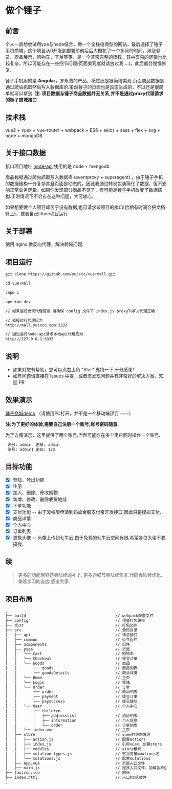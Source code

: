 # 做个锤子

## 前言

个人一直想尝试用vue与node结合，做一个全栈电商型的网站，最后选择了锤子手机商城，这个项目从0开发到部署前前后后大概花了一个多月的时间，涉及登录、商品展示、购物车、下单等等，是一个非常完整的流程。其中交易的逻辑也比较复杂，所以可能存在一些细节问题(页面美观度就请放过我....)，此后都会慢慢修复.

锤子手机用的是 __Angular__，罗永浩的产品，感觉还是挺简洁美观.页面商品数据是通过爬虫抓取然后写入数据库的.虽然锤子的页面也是动态生成的，不过还是很简单就可以拿到.
__注: 项目数据与锤子商品数据并无关系,并不是通过proxy代理请求的锤子商城接口__

## 技术栈

vue2 + vuex + vue-router + webpack + ES6 + axios + sass + flex + svg + node + mongoDB

## 关于接口数据

接口项目地址   [node-api](https://github.com/yucccc/node-api)  使用的是 node + mongodb

商品数据通过爬虫抓取写入数据库 (eventproxy + superagent) ，由于锤子手机的数据结构十分复杂并且页面是动态的，因此我通过转发包装简化了数据，但不影响正常业务逻辑，如果你发现部分商品不见了，有可能是锤子手机改变了数据结构.正常情况下不会存在这种问题，大可放心.

如果想要做个人项目却苦于没有数据,也可请求该项目的接口(后期有时间会把文档补上)，或者自己clone项目运行

## 关于部署

使用 nginx 做反向代理，解决跨域问题.

## 项目运行

```txt
git clone https://github.com/yucccc/vue-mall.git

cd vue-mall

cnpm i

npm run dev

// 如果运行出现代理错误 请确保 config 文件下 index.js proxyTable代理正确

// 直接运行代理应为
http://mall.yucccc.com:3333

// 通过运行node-api请求本地api代理应为
http://127.0.0.1:3333

```

## 说明

- 如果对您有帮助，您可以点右上角 "Star" 支持一下 十分感谢!
- 如有问题请直接在 Issues 中提，或者您发现问题并有非常好的解决方案，欢迎 PR

## 效果演示

[锤子商城demo](http://mall.yucccc.com/) （请使用PC打开，并不是一个移动端项目 ~~~）

__注:为了更好的体验,需要自己注册一个账号,账号密码随意.__

为了方便演示，这里提供了两个账号.当然可能存在多个用户同时操作一个账号.

```txt
 账号: admin  密码: admin
 账号: admin1 密码: 123
```

## 目标功能

- [x] 登陆、登出功能
- [x] 注册
- [x] 加入、删除、修改购物
- [x] 新增、修改、删除收货地址
- [x] 下单功能
- [x] 支付功能 -- 由于没权限申请到蚂蚁金服支付宝开发接口,因此只是模拟支付.
- [x] 商品详情
- [x] 个人中心
- [x] 订单列表
- [x] 更换头像 -- 头像上传到七牛云,由于免费的七牛云空间有限,希望各位大佬不要搞我..

## 续

> 更多的功能后期还会陆续的补上.
> 更多的细节会陆续修复.代码会陆续优化.
> 秉着学习的态度,感谢大家.

## 项目布局

```txt
.
├── build                                       // webpack配置文件
├── config                                      // 项目打包路径
├── dist                                        // 打包文件
├── src                                         // 源码目录
│   ├── api                                     // 请求接口
│   ├── common                                  // 公共组件
│   ├── components                              // 组件
│   ├── page                                    // 页面
│   │   └── Cart                                // 购物车
│   │   └── Checkout                            // 提交订单
│   │   └── Goods                               // 商品
│   │       ├── goods                           // 商品列表
│   │       ├── goodsDetails                    // 商品详情
│   │   └── Home                                // 主页
│   │   └── Login                               // 登陆
│   │   └── Order                               // 订单
│   │       ├── order                           // 商品列表
│   │       ├── payment                         // 提交订单
│   │       ├── paysuccess                      // 提交成功
│   │   └── User                                // 个人中心
│   │       ├── children
│   │       │   ├── addressList                 // 地址列表
│   │       │   ├── information                 // 个人信息
│   │       │   └── order                       // 订单列表
│   │   └── index.vue                           // 主页
│   ├── store                                   // vuex的状态管理
│   │   ├── action.js                           // 配置actions
│   │   ├── index.js                            // 引用vuex，创建store
│   │   ├── modules                             // store模块
│   │   ├── mutation-types.js                   // 定义常量muations名
│   │   └── mutations.js                        // 配置mutations
│   ├── App.vue                                 // 页面入口文件
│   ├── main.js                                 // 程序入口文件，加载各种公共组件
├── favicon.ico                                 // 图标
├── index.html                                  // 入口html文件
.

```
